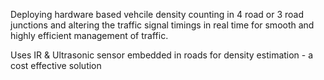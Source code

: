 Deploying hardware based vehcile density counting in 4 road or 3 road junctions and altering the traffic signal timings in real time for smooth and highly efficient management of traffic.

Uses IR & Ultrasonic sensor embedded in roads for density estimation - a cost effective solution
